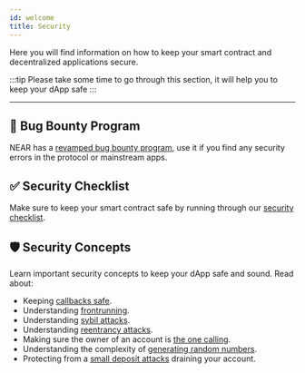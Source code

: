 ```yaml
---
id: welcome
title: Security
---
```


Here you will find information on how to keep your smart contract and decentralized applications secure.

:::tip
Please take some time to go through this section, it will help you to keep your dApp safe
:::

---

## 🐞 Bug Bounty Program
NEAR has a [revamped bug bounty program](./bounty.md), use it if you find any security errors in the protocol or mainstream apps.

## ✅ Security Checklist
Make sure to keep your smart contract safe by running through our [security checklist](../anatomy-of-a-contract/checklist.md).

## 🛡️ Security Concepts
Learn important security concepts to keep your dApp safe and sound.  Read about:

- Keeping [callbacks safe](./callbacks.md).
- Understanding [frontrunning](./frontrunning.md).
- Understanding [sybil attacks](./sybil.md).
- Understanding [reentrancy attacks](./reentrancy.md).
- Making sure the owner of an account is [the one calling](./one_yocto.md).
- Understanding the complexity of [generating random numbers](./random.md).
- Protecting from a [small deposit attacks](./storage.md) draining your account.
